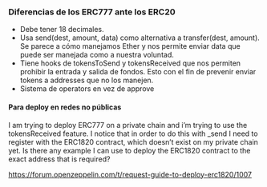 ### Diferencias de los ERC777 ante los ERC20

- Debe tener 18 decimales.
- Usa send(dest, amount, data) como alternativa a transfer(dest, amount). Se parece a cómo manejamos Ether y nos permite enviar data que puede ser manejada como a nuestra voluntad.
- Tiene hooks de tokensToSend y tokensReceived que nos permiten prohibir la entrada y salida de fondos. Esto con el fin de prevenir enviar tokens a addresses que no los manejen.
- Sistema de operators en vez de approve

#### Para deploy en redes no públicas

I am trying to deploy ERC777 on a private chain and i’m trying to use the tokensReceived feature. I notice that in order to do this with _send I need to register with the ERC1820 contract, which doesn’t exist on my private chain yet. Is there any example I can use to deploy the ERC1820 contract to the exact address that is required?

https://forum.openzeppelin.com/t/request-guide-to-deploy-erc1820/1007